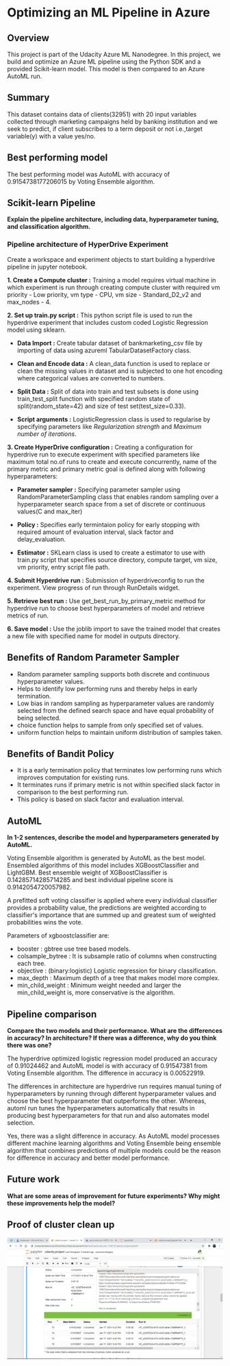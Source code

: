 # Optimizing an ML Pipeline in Azure

## Overview
This project is part of the Udacity Azure ML Nanodegree.
In this project, we build and optimize an Azure ML pipeline using the Python SDK and a provided Scikit-learn model.
This model is then compared to an Azure AutoML run.

## Summary

This dataset contains data of clients(32951) with 20 input variables collected through marketing campaigns held by banking institution and we seek to predict, if client subscribes to a term deposit or not i.e.,target variable(y) with a value yes/no. 

## Best performing model 

The best performing model was AutoML with accuracy of 0.9154738177206015 by Voting Ensemble algorithm.

## Scikit-learn Pipeline

**Explain the pipeline architecture, including data, hyperparameter tuning, and classification algorithm.**

### Pipeline architecture of HyperDrive Experiment

Create a workspace and experiment objects to start building a hyperdrive pipeline in jupyter notebook.

**1. Create a Compute cluster :** Training a model requires virtual machine in which experiment is run through creating compute cluster with required vm priority - Low priority, vm type - CPU, vm size - Standard_D2_v2 and max_nodes - 4.

**2. Set up train.py script :** This python script file is used to run the hyperdrive experiment that includes custom coded Logistic Regression model using sklearn. 
* **Data Import :**
Create tabular dataset of bankmarketing_csv file by importing of data using azureml TabularDatasetFactory class.

* **Clean and Encode data :**
A clean_data function is used to replace or clean the missing values in dataset and is subjected to one hot encoding where categorical values are converted to numbers.

* **Split Data :**
Split of data into train and test subsets is done using train_test_split function with specified random state of split(random_state=42) and size of test set(test_size=0.33).

* **Script arguments :**
LogisticRegression class is used to regularise by specifying parameters like *Regularization strength* and *Maximum number of iterations*.  

**3. Create HyperDrive configuration :** Creating a configuration for hyperdrive run to execute experiment with specified parameters like maximum total no.of runs to create and execute concurrently, name of the primary metric and primary metric goal is defined along with following hyperparameters:

* **Parameter sampler :**
Specifying parameter sampler using RandomParameterSampling class that enables random sampling over a hyperparameter search space from a set of discrete or continuous values(C and max_iter) 

* **Policy :**
Specifies early termintaion policy for early stopping with required amount of evaluation interval, slack factor and delay_evaluation.

* **Estimator :**
SKLearn class is used to create a estimator to use with train.py script that specifies source directory, compute target, vm size, vm priority, entry script file path.

**4. Submit Hyperdrive run :** Submission of hyperdriveconfig to run the experiment. View progress of run through RunDetails widget.

**5. Retrieve best run :** 
Use get_best_run_by_primary_metric method for hyperdrive run to choose best hyperparameters of model and retrieve metrics of run.

**6. Save model :**
Use the joblib import to save the trained model that creates a new file with specified name for model in outputs directory.


## Benefits of Random Parameter Sampler

* Random parameter sampling supports both discrete and continuous hyperparameter values.
* Helps to identify low performing runs and thereby helps in early termination.
* Low bias in random sampling as hyperparameter values are randomly selected from the defined search space and have equal probability of being selected.
* choice function helps to sample from only specified set of values.
* uniform function helps to maintain uniform distribution of samples taken.

## Benefits of Bandit Policy 

* It is a early termination policy that terminates low performing runs which improves computation for existing runs.
* It terminates runs if primary metric is not within specified slack factor in comparison to the best performing run.
* This policy is based on slack factor and evaluation interval.

## AutoML
**In 1-2 sentences, describe the model and hyperparameters generated by AutoML.**

Voting Ensemble algorithm is generated by AutoML as the best model. Ensembled algorithms of this model includes XGBoostClassifier and LightGBM. Best ensemble weight of XGBoostClassifier is 0.14285714285714285 and best individual pipeline score is 0.9142054720057982.

A prefitted soft voting classifier is applied where every individual classifier provides a probability value, the predictions are weighted according to classifier's importance that are summed up and greatest sum of weighted probabilities wins the vote.

Parameters of xgboostclassifier are:
* booster : gbtree use tree based models.
* colsample_bytree : It is subsample ratio of columns when constructing each tree. 
* objective : (binary:logistic) Logistic regression for binary classification.
* max_depth : Maximum depth of a tree that makes model more complex.
* min_child_weight : Minimum weight needed and larger the min_child_weight is, more conservative is the algorithm.

## Pipeline comparison
**Compare the two models and their performance. What are the differences in accuracy? In architecture? If there was a difference, why do you think there was one?**

The hyperdrive optimized logistic regression model produced an accuracy of 0.91024462 and AutoML model is with accuracy of 0.91547381 from Voting Ensemble algorithm. The difference in accuracy is 0.00522919. 

The differences in architecture are hyperdrive run requires manual tuning of hyperparameters by running through different hyperparameter values and choose the best hyperparameter that outperforms the other. Whereas, automl run tunes the hyperparameters automatically that results in producing best hyperparameters for that run and also automates model selection.

Yes, there was a slight difference in accuracy. As AutoML model processes different machine learning algorithms and Voting Ensemble being ensemble algorithm that combines predictions of multiple models could be the reason for difference in accuracy and better model performance.

## Future work
**What are some areas of improvement for future experiments? Why might these improvements help the model?**

## Proof of cluster clean up

![capture](images/screenshot(76).png)
